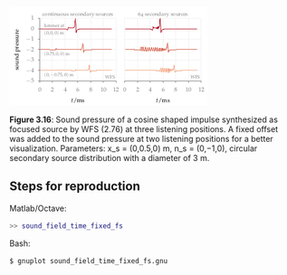 ![Fig 3.16](fig3_16.png)

**Figure 3.16**: Sound pressure of a
cosine shaped impulse synthesized as
focused source by WFS (2.76) at three
listening positions. A fixed offset was
added to the sound pressure at two
listening positions for a better
visualization. Parameters: x_s = (0,0.5,0) m,
n_s = (0,−1,0), circular secondary
source distribution with a diameter of
3 m.

## Steps for reproduction

Matlab/Octave:
```Matlab
>> sound_field_time_fixed_fs
```

Bash:
```Bash
$ gnuplot sound_field_time_fixed_fs.gnu
```

